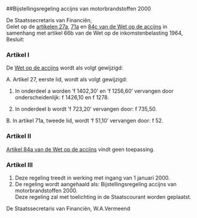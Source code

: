 <meta http-equiv='Content-Type' content='text/html; charset=utf-8' />

##Bijstellingsregeling accijns van motorbrandstoffen 2000

De Staatssecretaris van Financiën,  
Gelet op de [artikelen 27a](../../../../../../../wet/wet/op/de/accijns/BWBR0005251/README.md), [71a](../../../../../../../wet/wet/op/de/accijns/BWBR0005251/README.md) en [84c van de Wet op de accijns](../../../../../../../wet/wet/op/de/accijns/BWBR0005251/README.md) in samenhang met artikel 66b van de Wet op de inkomstenbelasting 1964,
Besluit:    

### Artikel  I  

De [Wet op de accijns](../../../../../../../wet/wet/op/de/accijns/BWBR0005251/README.md) wordt als volgt gewijzigd: 

A. Artikel 27, eerste lid, wordt als volgt gewijzigd: 

1. In onderdeel a worden ’f 1402,30’ en ’f 1256,60’ vervangen door onderscheidenlijk: f 1426,10 en f 1278.  

2. In onderdeel b wordt ’f 723,20’ vervangen door: f 735,50.    

B. In artikel 71a, tweede lid, wordt ’f 51,10’ vervangen door: f 52.    

### Artikel  II  

[Artikel 84a van de Wet op de accijns](../../../../../../../wet/wet/op/de/accijns/BWBR0005251/README.md) vindt geen toepassing.  

### Artikel  III  

1.  Deze regeling treedt in werking met ingang van 1 januari 2000.   
2.  De regeling wordt aangehaald als: Bijstellingsregeling accijns van motorbrandstoffen 2000.   
Deze regeling zal met toelichting in de Staatscourant worden geplaatst.   

De 
Staatssecretaris van Financiën, 
W.A.Vermeend    
